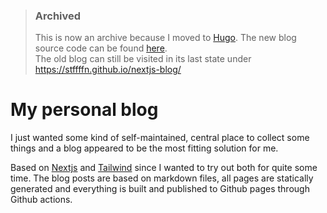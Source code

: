 > ### Archived
>
> This is now an archive because I moved to [Hugo](https://gohugo.io/). The new blog source code can be found [here](https://github.com/stffffn/hugo-blog).  
> The old blog can still be visited in its last state under https://stffffn.github.io/nextjs-blog/

# My personal blog

I just wanted some kind of self-maintained, central place to collect some things and a blog appeared to be the most fitting solution for me.

Based on [Nextjs](https://nextjs.org/) and [Tailwind](https://tailwindcss.com/) since I wanted to try out both for quite some time. The blog posts are based on markdown files, all pages are statically generated and everything is built and published to Github pages through Github actions.
